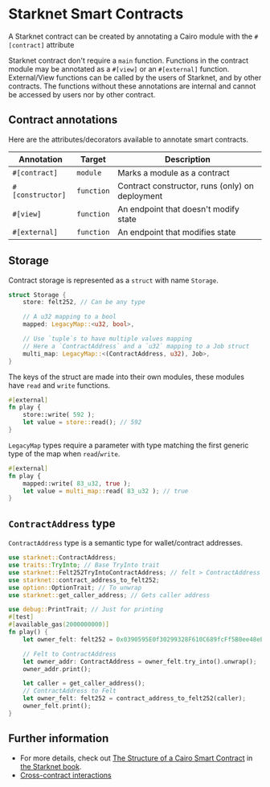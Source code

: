 # Starknet Smart Contracts

A Starknet contract can be created by annotating a Cairo module with the `#[contract]` attribute

Starknet contract don't require a `main` function.
Functions in the contract module may be annotated as a `#[view]` or an `#[external]` function. External/View functions can be called by the users of Starknet, and by other contracts. The functions without these annotations are internal and cannot be accessed by users nor by other contract.

## Contract annotations

Here are the attributes/decorators available to annotate smart contracts.

| Annotation       | Target     | Description                                     |
| ---------------- | ---------- | ----------------------------------------------- |
| `#[contract]`    | `module`   | Marks a module as a contract                    |
| `#[constructor]` | `function` | Contract constructor, runs (only) on deployment |
| `#[view]`        | `function` | An endpoint that doesn't modify state           |
| `#[external]`    | `function` | An endpoint that modifies state                 |

## Storage

Contract storage is represented as a `struct` with name `Storage`.

```rust
struct Storage {
	store: felt252, // Can be any type

	// A u32 mapping to a bool
	mapped: LegacyMap::<u32, bool>,

	// Use `tuple`s to have multiple values mapping
	// Here a `ContractAddress` and a `u32` mapping to a Job struct
	multi_map: LegacyMap::<(ContractAddress, u32), Job>,
}
```

The keys of the struct are made into their own modules, these modules have `read` and `write` functions.

```rust
#[external]
fn play {
	store::write( 592 );
	let value = store::read(); // 592
}
```

`LegacyMap` types require a parameter with type matching the first generic type of the map when `read`/`write`.

```rust
#[external]
fn play {
	mapped::write( 83_u32, true );
	let value = multi_map::read( 83_u32 ); // true
}
```

## `ContractAddress` type

`ContractAddress` type is a semantic type for wallet/contract addresses.

```rust
use starknet::ContractAddress;
use traits::TryInto; // Base TryInto trait
use starknet::Felt252TryIntoContractAddress; // felt > ContractAddress impl
use starknet::contract_address_to_felt252;
use option::OptionTrait; // To unwrap
use starknet::get_caller_address; // Gets caller address

use debug::PrintTrait; // Just for printing
#[test]
#[available_gas(2000000000)]
fn play() {
	let owner_felt: felt252 = 0x0390595E0f30299328F610C689fcFf5B0ee48eE971f0742b5568e5Dd1DE6e324;

	// Felt to ContractAddress
	let owner_addr: ContractAddress = owner_felt.try_into().unwrap();
	owner_addr.print();

	let caller = get_caller_address();
	// ContractAddress to Felt
	let owner_felt: felt252 = contract_address_to_felt252(caller);
	owner_felt.print();
}
```

## Further information

-   For more details, check out [The Structure of a Cairo Smart Contract](https://book.starknet.io/chapter_2/structure.html) in [the Starknet book](https://book.starknet.io).
-   [Cross-contract interactions](https://cairo-book.github.io/ch99-02-00-abis-and-cross-contract-interactions.html)
